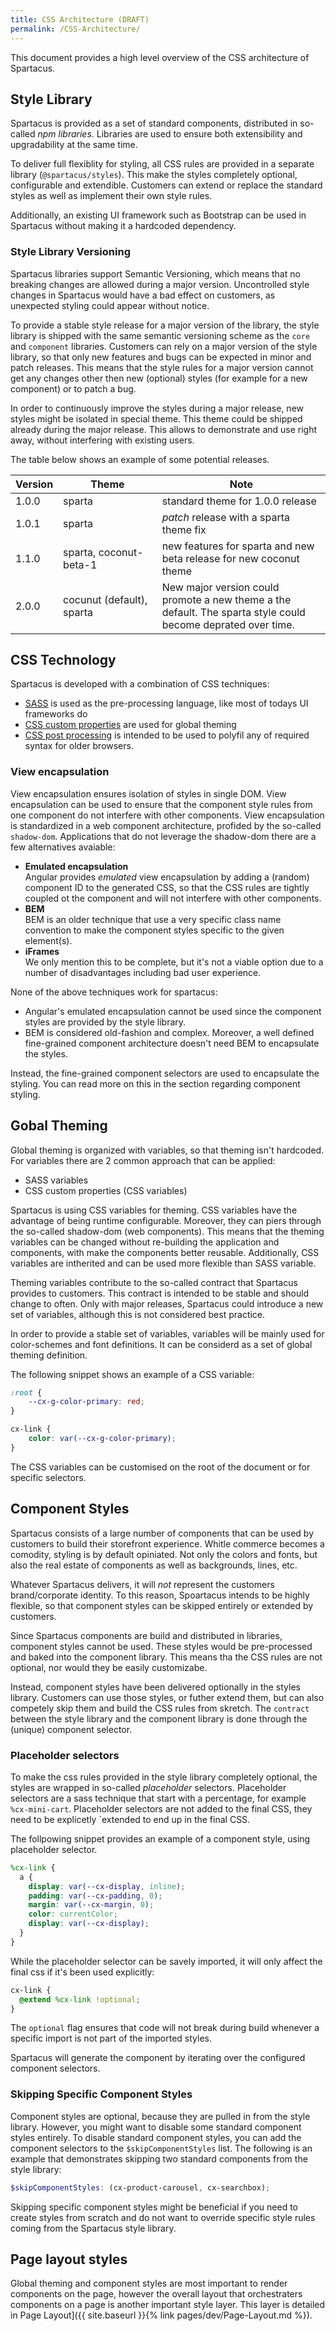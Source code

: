 ```yaml
---
title: CSS Architecture (DRAFT)
permalink: /CSS-Architecture/
---
```


This document provides a high level overview of the CSS architecture of Spartacus.

## Style Library

Spartacus is provided as a set of standard components, distributed in so-called _npm libraries_. Libraries are used to ensure both extensibility and upgradability at the same time.

To deliver full flexiblity for styling, all CSS rules are provided in a separate library (`@spartacus/styles`). This make the styles completely optional, configurable and extendible. Customers can extend or replace the standard styles as well as implement their own style rules.

Additionally, an existing UI framework such as Bootstrap can be used in Spartacus without making it a hardcoded dependency.

### Style Library Versioning

Spartacus libraries support Semantic Versioning, which means that no breaking changes are allowed during a major version. Uncontrolled style changes in Spartacus would have a bad effect on customers, as unexpected styling could appear without notice.

To provide a stable style release for a major version of the library, the style library is shipped with the same semantic versioning scheme as the `core` and `component` libraries. Customers can rely on a major version of the style library, so that only new features and bugs can be expected in minor and patch releases.
This means that the style rules for a major version cannot get any changes other then new (optional) styles (for example for a new component) or to patch a bug.

In order to continuously improve the styles during a major release, new styles might be isolated in special theme. This theme could be shipped already during the major release. This allows to demonstrate and use right away, without interfering with existing users.

The table below shows an example of some potential releases.

| Version | Theme                     | Note                                                                                                         |
| ------- | ------------------------- | ------------------------------------------------------------------------------------------------------------ |
| 1.0.0   | sparta                    | standard theme for 1.0.0 release                                                                             |
| 1.0.1   | sparta                    | _patch_ release with a sparta theme fix                                                                      |
| 1.1.0   | sparta, coconut-beta-1    | new features for sparta and new beta release for new coconut theme                                           |
| 2.0.0   | cocunut (default), sparta | New major version could promote a new theme a the default. The sparta style could become deprated over time. |

## CSS Technology

Spartacus is developed with a combination of CSS techniques:

- [SASS](https://github.com/sass/node-sass) is used as the pre-processing language, like most of todays UI frameworks do
- [CSS custom properties](https://www.w3schools.com/css/css3_variables.asp) are used for global theming
- [CSS post processing](https://postcss.org/) is intended to be used to polyfil any of required syntax for older browsers.

### View encapsulation

View encapsulation ensures isolation of styles in single DOM. View encapsulation can be used to ensure that the component style rules from one component do not interfere with other components. View encapsulation is standardized in a web component architecture, profided by the so-called `shadow-dom`. Applications that do not leverage the shadow-dom there are a few alternatives avaiable:

- **Emulated encapsulation**  
  Angular provides _emulated_ view encapsulation by adding a (random) component ID to the generated CSS, so that the CSS rules are tightly coupled ot the component and will not interfere with other components.
- **BEM**  
  BEM is an older technique that use a very specific class name convention to make the component styles specific to the given element(s).
- **iFrames**  
  We only mention this to be complete, but it's not a viable option due to a number of disadvantages including bad user experience.

None of the above techniques work for spartacus:

- Angular's emulated encapsulation cannot be used since the component styles are provided by the style library.
- BEM is considered old-fashion and complex. Moreover, a well defined fine-grained component architecture doesn't need BEM to encapsulate the styles.

Instead, the fine-grained component selectors are used to encapsulate the styling. You can read more on this in the section regarding component styling.

## Gobal Theming

Global theming is organized with variables, so that theming isn't hardcoded. For variables there are 2 common approach that can be applied:

- SASS variables
- CSS custom properties (CSS variables)

Spartacus is using CSS variables for theming. CSS variables have the advantage of being runtime configurable. Moreover, they can piers through the so-called shadow-dom (web components). This means that the theming variables can be changed without re-building the application and components, with make the components better reusable. Additionally, CSS variables are intherited and can be used more flexible than SASS variable.

Theming variables contribute to the so-called contract that Spartacus provides to customers. This contract is intended to be stable and should change to often. Only with major releases, Spartacus could introduce a new set of variables, although this is not considered best practice.

In order to provide a stable set of variables, variables will be mainly used for color-schemes and font definitions. It can be considerd as a set of global theming definition.

The following snippet shows an example of a CSS variable:

```css
:root {
    --cx-g-color-primary: red;
}

cx-link {
    color: var(--cx-g-color-primary);
}
```

The CSS variables can be customised on the root of the document or for specific selectors.

## Component Styles

Spartacus consists of a large number of components that can be used by customers to build their storefront experience. Whitle commerce becomes a comodity, styling is by default opiniated. Not only the colors and fonts, but also the real estate of components as well as backgrounds, lines, etc.

Whatever Spartacus delivers, it will _not_ represent the customers brand/corporate identity. To this reason, Spoartacus intends to be highly flexible, so that component styles can be skipped entirely or extended by customers.

Since Spartacus components are build and distributed in libraries, component styles cannot be used. These styles would be pre-processed and baked into the component library. This means tha the CSS rules are not optional, nor would they be easily customizabe.

Instead, component styles have been delivered optionally in the styles library. Customers can use those styles, or futher extend them, but can also competely skip them and build the CSS rules from skretch. The `contract` between the style library and the component library is done through the (unique) component selector.

### Placeholder selectors

To make the css rules provided in the style library completely optional, the styles are wrapped in so-called _placeholder_ selectors. Placeholder selectors are a sass technique that start with a percentage, for example `%cx-mini-cart`. Placeholder selectors are not added to the final CSS, they need to be explicetly `extended to end up in the final CSS.

The follpowing snippet provides an example of a component style, using placeholder selector.

```scss
%cx-link {
  a {
    display: var(--cx-display, inline);
    padding: var(--cx-padding, 0);
    margin: var(--cx-margin, 0);
    color: currentColor;
    display: var(--cx-display);
  }
}
```

While the placeholder selector can be savely imported, it will only affect the final css if it's been used explicitly:

```scss
cx-link {
  @extend %cx-link !optional;
}
```

The `optional` flag ensures that code will not break during build whenever a specific import is not part of the imported styles.

Spartacus will generate the component by iterating over the configured component selectors.

### Skipping Specific Component Styles

Component styles are optional, because they are pulled in from the style library. However, you might want to disable some standard component styles entirely. To disable standard component styles, you can add the component selectors to the `$skipComponentStyles` list. The following is an example that demonstrates skipping two standard components from the style library:

```scss
$skipComponentStyles: (cx-product-carousel, cx-searchbox);
```

Skipping specific component styles might be beneficial if you need to create styles from scratch and do not want to override specific style rules coming from the Spartacus style library.

## Page layout styles

Global theming and component styles are most important to render components on the page, however the overall layout that orchestraters components on a page is another important style layer. This layer is detailed in Page Layout]({{ site.baseurl }}{% link pages/dev/Page-Layout.md %}).
